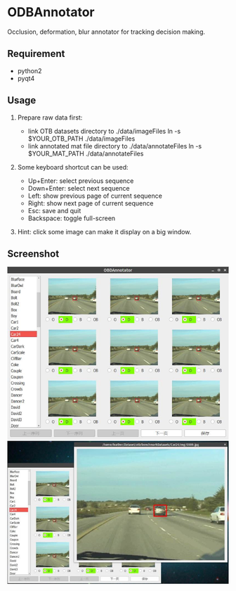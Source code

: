 # ODBAnnotator
Occlusion, deformation, blur annotator for tracking decision making.

## Requirement
- python2
- pyqt4

## Usage
1. Prepare raw data first: 
    - link OTB datasets directory to ./data/imageFiles
        ln -s $YOUR_OTB_PATH ./data/imageFiles
    - link annotated mat file directory to ./data/annotateFiles
        ln -s $YOUR_MAT_PATH ./data/annotateFiles

2. Some keyboard shortcut can be used:
    - Up+Enter: select previous sequence
    - Down+Enter: select next sequence
    - Left: show previous page of current sequence
    - Right: show next page of current sequence
    - Esc: save and quit
    - Backspace: toggle full-screen
    
3. Hint: click some image can make it display on a big window.

## Screenshot
![main](./img/main.jpg)
![clear](./img/clear.jpg)